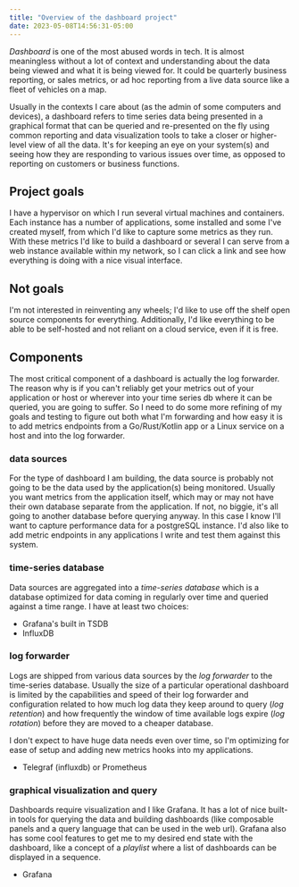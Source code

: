 ```yaml
---
title: "Overview of the dashboard project"
date: 2023-05-08T14:56:31-05:00
---
```


_Dashboard_ is one of the most abused words in tech. It is almost meaningless without a lot of context and understanding about the data being viewed and what it is being viewed for. It could be quarterly business reporting, or sales metrics, or ad hoc reporting from a live data source like a fleet of vehicles on a map. 

Usually in the contexts I care about (as the admin of some computers and devices), a dashboard refers to time series data being presented in a graphical format that can be queried and re-presented on the fly using common reporting and data visualization tools to take a closer or higher-level view of all the data. It's for keeping an eye on your system(s) and seeing how they are responding to various issues over time, as opposed to reporting on customers or business functions. 

## Project goals

I have a hypervisor on which I run several virtual machines and containers. Each instance has a number of applications, some installed and some I've created myself, from which I'd like to capture some metrics as they run. With these metrics I'd like to build a dashboard or several I can serve from a web instance available within my network, so I can click a link and see how everything is doing with a nice visual interface.

## Not goals

I'm not interested in reinventing any wheels; I'd like to use off the shelf open source components for everything. Additionally, I'd like everything to be able to be self-hosted and not reliant on a cloud service, even if it is free.

## Components

The most critical component of a dashboard is actually the log forwarder. The reason why is if you can't reliably get your metrics out of your application or host or wherever into your time series db where it can be queried, you are going to suffer. So I need to do some more refining of my goals and testing to figure out both what I'm forwarding and how easy it is to add metrics endpoints from a Go/Rust/Kotlin app or a Linux service on a host and into the log forwarder.

### data sources

For the type of dashboard I am building, the data source is probably not going to be the data used by the application(s) being monitored. Usually you want metrics from the application itself, which may or may not have their own database separate from the application. If not, no biggie, it's all going to another database before querying anyway. In this case I know I'll want to capture performance data for a postgreSQL instance. I'd also like to add metric endpoints in any applications I write and test them against this system. 

### time-series database

Data sources are aggregated into a _time-series database_ which is a database optimized for data coming in regularly over time and queried against a time range. I have at least two choices:

- Grafana's built in TSDB
- InfluxDB

### log forwarder

Logs are shipped from various data sources by the _log forwarder_ to the time-series database. Usually the size of a particular operational dashboard is limited by the capabilities and speed of their log forwarder and configuration related to how much log data they keep around to query (_log retention_) and how frequently the window of time available logs expire (_log rotation_) before they are moved to a cheaper database.

I don't expect to have huge data needs even over time, so I'm optimizing for ease of setup and adding new metrics hooks into my applications. 

- Telegraf (influxdb) or Prometheus

### graphical visualization and query

Dashboards require visualization and I like Grafana. It has a lot of nice built-in tools for querying the data and building dashboards (like composable panels and a query language that can be used in the web url). Grafana also has some cool features to get me to my desired end state with the dashboard, like a concept of a _playlist_ where a list of dashboards can be displayed in a sequence.

- Grafana

